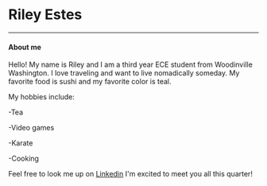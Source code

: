 
# Riley Estes
___
#### About me

Hello! My name is Riley and I am a third year ECE student from Woodinville Washington. 
I love traveling and want to live nomadically someday.
My favorite food is sushi and my favorite color is teal. 

My hobbies include:

-Tea

-Video games

-Karate

-Cooking

Feel free to look me up on [Linkedin](https://www.linkedin.com/in/rileyestes/)
I'm excited to meet you all this quarter!
